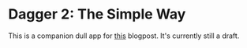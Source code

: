 # Dagger 2: The Simple Way

This is a companion dull app for [this](https://medium.com/@tfcporciuncula/dagger-2-on-android-the-simple-way-f706a2c597e9) blogpost. It's currently still a draft. 
